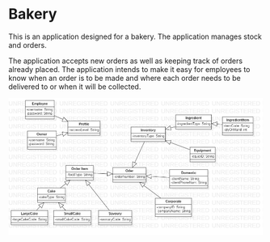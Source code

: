 # Bakery

 This is an application designed for a bakery. The application manages stock and orders.
 
 The application accepts new orders as well as keeping track of orders already placed. 
 The application intends to make it easy for employees to know when an order is to be 
 made and where each order needs to be delivered to or when it will be collected.
 
 <img src="Images/UML.jpg" >
